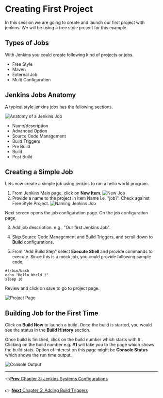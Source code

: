 # Creating First Project
In this session we are going to create and launch our first project  with jenkins. We will be using a free style project for this example.

## Types of Jobs
With Jenkins you could create following kind of projects or jobs.

* Free Style
* Maven
* External Job
* Multi Configuration

## Jenkins Jobs Anatomy

A typical style jenkins jobs has the following sections.

![Anatomy of a Jenkins Job](images/chap4/jenkins_job_anatomy.png)

* Name/description
* Advanced Option
* Source Code Management
* Build Triggers
* Pre Build
* Build
* Post Build

## Creating a Simple Job

Lets now create a simple job using jenkins to run a hello world program.

  1. From Jenkins Main page, click on **New Item**.
    ![New Job](images/chap4/new_item.jpg)  
  2. Provide a name to the project in Item Name i.e. "job1". Check against Free Style Project.
    ![ Naming Jenkins Job ](images/chap4/job_name.jpg)

  Next screen opens the job configuration page. On the job configuration page,

  3. Add job description. e.g., "Our first Jenkins Job".

  4. Skip Source Code Management and Build Triggers, and scroll down to **Build** configurations.

  5. From "Add Build Step" select **Execute Shell** and provide commands to execute. Since this  is a  mock job, you could provide following sample code,

```
#!/bin/bash
echo "Hello World !"
sleep 10
```

Review and click on save to go to project page.

![Project Page](images/chap4/project_page.jpg)

## Building Job for the First Time

Click on **Build Now** to launch a build. Once the build is started, you would see the status in the **Build History** section.

Once build is finished, click on the build number which starts with # . Clicking on the build number e.g. **#1** will take you to the page which shows the build stats. Option of interest on this page might be **Console Status** which shows the run time output.

![Console Output](images/chap4/console_output.jpg)

----
:point_left:[**Prev** Chapter 3: Jenkins Systems Configurations](https://github.com/schoolofdevops/learn-jenkins/blob/vertx-v1/continuous-delivery/chapters/030_configure_jenkins.md)

:point_right: [**Next** Chapter 5: Adding Build Triggers ](https://github.com/schoolofdevops/learn-jenkins/blob/vertx-v1/continuous-delivery/chapters/050_add_build_triggers.md)
